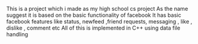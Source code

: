 This is a project which i made as my high school cs project 
As the name suggest it is based on the basic functionality of facebook 
It has basic facebook features like status, newfeed ,friend requests, messaging , like , dislike , comment etc 
All of this is implemented in C++ using data file handling 

